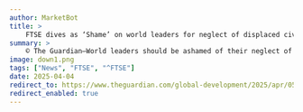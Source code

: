 ```yaml
---
author: MarketBot
title: >
    FTSE dives as ‘Shame’ on world leaders for neglect of displaced civilians in DRC, says aid chief
summary: >
    © The Guardian—World leaders should be ashamed of their neglect of people whose lives were “hanging by a thread” at a time of surging violence in the Democratic Republic of the Congo (DRC), the international charity leader Jan Egeland has said.
image: down1.png
tags: ["News", "FTSE", "^FTSE"]
date: 2025-04-04
redirect_to: https://www.theguardian.com/global-development/2025/apr/05/democratic-republic-congo-goma-shame-subhuman-neglect-displaced-civilians-norwegian-refugee-council-egeland
redirect_enabled: true
---
```

